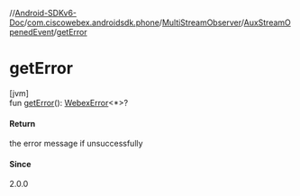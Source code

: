 //[Android-SDKv6-Doc](../../../../index.md)/[com.ciscowebex.androidsdk.phone](../../index.md)/[MultiStreamObserver](../index.md)/[AuxStreamOpenedEvent](index.md)/[getError](get-error.md)

# getError

[jvm]\
fun [getError](get-error.md)(): [WebexError](../../../com.ciscowebex.androidsdk/-webex-error/index.md)&lt;*&gt;?

#### Return

the error message if unsuccessfully

#### Since

2.0.0
